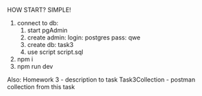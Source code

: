 HOW START? SIMPLE!
1. connect to db:
    1) start pgAdmin
    2) create admin:
      login: postgres
      pass: qwe
    3) create db: task3
    4) use script script.sql
2. npm i
2. npm run dev

Also:
Homework 3 - description to task
Task3Collection - postman collection from this task
